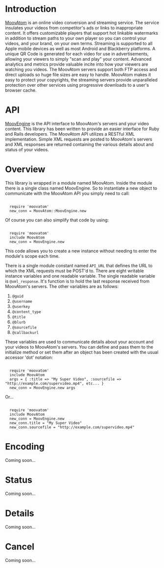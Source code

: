 Introduction
============

[MoovAtom](http://moovatom.com/ "MoovAtom Homepage") is an online video conversion and streaming service. The service insulates your videos from competitor's ads or links to inappropriate content. It offers customizable players that support hot linkable watermarks in addition to stream paths to your own player so you can control your videos, and your brand, on your own terms. Streaming is supported to all Apple mobile devices as well as most Android and Blackberry platforms. A unique QR Code is generated for each video for use in advertisements, allowing your viewers to simply "scan and play" your content. Advanced analytics and metrics provide valuable incite into how your viewers are watching you videos. The MoovAtom servers support both FTP access and direct uploads so huge file sizes are easy to handle. MoovAtom makes it easy to protect your copyrights, the streaming servers provide unparalleled protection over other services using progressive downloads to a user's browser cache.


API
===

[MoovEngine](http://www.moovatom.com/support/api/1.0 "MoovEngine API") is the API interface to MoovAtom's servers and your video content. This library has been written to provide an easier interface for Ruby and Rails developers. The MoovAtom API utilizes a RESTful XML implementation. Simple XML requests are posted to MoovAtom's servers and XML responses are returned containing the various details about and status of your videos.


Overview
========
This library is wrapped in a module named MoovAtom. Inside the module there is a single class named MoovEngine. So to instantiate a new object to communicate with the MoovAtom API you simply need to call:

<code>
  require 'moovatom'  
  new_conn = MoovAtom::MoovEngine.new
</code>

Of course you can also simplify that code by using:

<code>
  require 'moovatom'
  include MoovAtom  
  new_conn = MoovEngine.new
</code>

This code allows you to create a new instance without needing to enter the module's scope each time.

There is a single module constant named `API_URL` that defines the URL to which the XML requests must be POST'd to. There are eight writable instance variables and one readable variable. The single readable variable is `@xml_response`. It's function is to hold the last response received from MoovAtom's servers. The other variables are as follows:

1. `@guid`
2. `@username`
3. `@userkey`
4. `@content_type`
5. `@title`
6. `@blurb`
7. `@sourcefile`
8. `@callbackurl`

These variables are used to communicate details about your account and your videos to MoovAtom's servers. You can define and pass them to the initialize method or set them after an object has been created with the usual accessor 'dot' notation:

<code>
  require 'moovatom'
  include MoovAtom  
  args = { :title => "My Super Video", :sourcefile => "http://example.com/supervideo.mp4", etc... }
  new_conn = MoovEngine.new args
</code>

Or...

<code>
  require 'moovatom'
  include MoovAtom  
  new_conn = MoovEngine.new  
  new_conn.title = "My Super Video"
  new_conn.sourcefile = "http://example.com/supervideo.mp4"
</code>


Encoding
========
Coming soon...


Status
======
Coming soon...


Details
=======
Coming soon...


Cancel
======
Coming soon...

